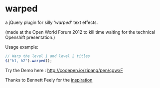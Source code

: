 warped
======

a jQuery plugin for silly *'warped'* text effects.

(made at the Open World Forum 2012 to kill time waiting for the technical Openshift presentation.)

Usage example:
```js
// Warp the level 1 and level 2 titles
$("h1, h2").warped();
```

Try the Demo here : http://codepen.io/zipang/pen/cgwxF

Thanks to Bennett Feely for the [inspiration]

[inspiration]: http://codepen.io/bfeelyweb/pen/FEBvb
